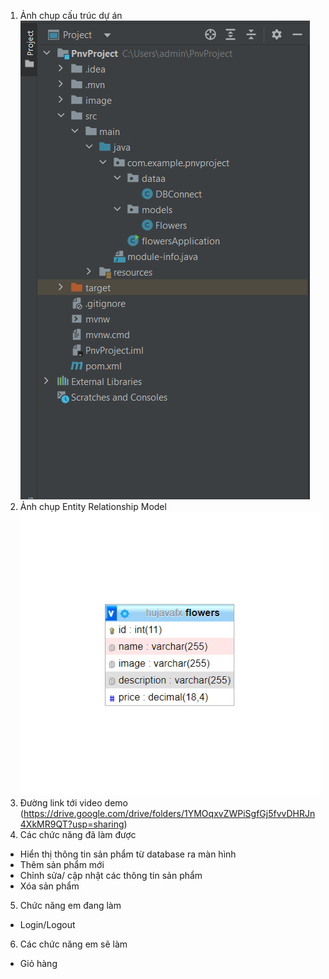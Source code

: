 1. Ảnh chụp cấu trúc dự án<br>
![](https://github.com/huetran2k2/JavaFx/blob/main/PnvProject/image/cautruc.PNG)
2. Ảnh chụp Entity Relationship Model<br>
![](https://github.com/huetran2k2/JavaFx/blob/main/PnvProject/image/diagram.PNG)
3. Đường link tới video demo (https://drive.google.com/drive/folders/1YMOqxvZWPiSgfGj5fvvDHRJn4XkMR9QT?usp=sharing)
4. Các chức năng đã làm được 
- Hiển thị thông tin sản phẩm từ database ra màn hình
- Thêm sản phẩm mới
- Chỉnh sửa/ cập nhật các thông tin sản phẩm
- Xóa sản phẩm
5. Chức năng em đang làm
- Login/Logout
6. Các chức năng em sẽ làm
- Giỏ hàng
